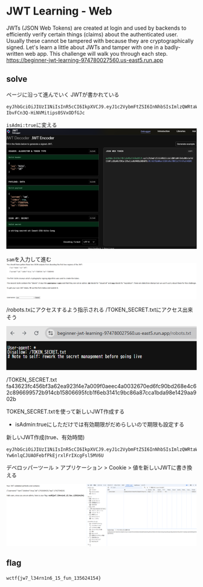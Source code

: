 # JWT Learning - Web
JWTs (JSON Web Tokens) are created at login and used by backends to efficiently verify certain things (claims) about the authenticated user.
Usually these cannot be tampered with because they are cryptographically signed.
Let's learn a little about JWTs and tamper with one in a badly-written web app.
This challenge will walk you through each step.
https://beginner-jwt-learning-974780027560.us-east5.run.app

## solve

ページに沿って進んでいく
JWTが書かれている
```
eyJhbGciOiJIUzI1NiIsInR5cCI6IkpXVCJ9.eyJ1c2VybmFtZSI6InNhbSIsImlzQWRtaW4iOmZhbHNlLCJpYXQiOjE3Mzg4ODc2OTQsImV4cCI6MTczODg4OTQ5NH0.KrRwMea_fXtfp-IbvFCn3Q-HiNVMitips0SVxODfGJc
```

`isAdmi:true`に変える
![](image.png)


`sam`を入力して進む
![](image-3.png)


/robots.txにアクセスするよう指示される
/TOKEN_SECRET.txtにアクセス出来そう


![](image-1.png)


/TOKEN_SECRET.txt
fa43623fc456bf3a62ea923f4e7a009f0aeec4a0032670ed6fc90bd268e4c62c896699572b914cb15806695fcb1f6eb3141c9bc86a87cca1bda98e1429aa902b

TOKEN_SECRET.txtを使って新しいJWT作成する
- isAdmin:trueにしただけでは有効期限がだめらしいので期限も設定する

新しいJWT作成(true、有効時間)
```
eyJhbGciOiJIUzI1NiIsInR5cCI6IkpXVCJ9.eyJ1c2VybmFtZSI6InNhbSIsImlzQWRtaW4iOnRydWUsImlhdCI6MTc0MjY2ODQyOSwiZXhwIjoxNzQyNzU0ODI5fQ.etI9HP-Yw6nlqCJUAOFebfPkEjrxlFrIXcgFsl5MV6U
```

デベロッパーツール > アプリケーション > Cookie > 値を新しいJWTに書き換える

![](image-2.png)


## flag
`wctf{jw7_l34rn1n6_15_fun_135624154}`